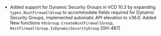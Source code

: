 * Added support for Dynamic Security Groups in VCD 10.3 by expanding `types.NsxtFirewallGroup` to
  accommodate fields required for Dynamic Security Groups, implemented automatic API elevation to
  v36.0. Added New functions `VdcGroup.CreateNsxtFirewallGroup`,
  `NsxtFirewallGroup.IsDynamicSecurityGroup` [GH-487]
